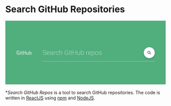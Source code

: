 # Search GitHub Repositories

<img src="assets/header.png">

**Search GitHub Repos* is a tool to search GitHub repositories. The code is written in [ReactJS](https://reactjs.org/) using [npm](https://www.npmjs.com/) and [NodeJS](https://nodejs.org/en/).
